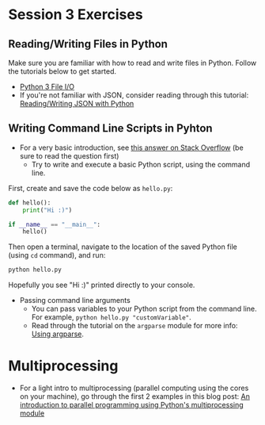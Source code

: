# Session 3 Exercises

## Reading/Writing Files in Python
Make sure you are familiar with how to read and write files in Python. Follow the tutorials below to get started.
- [Python 3 File I/O](https://en.wikibooks.org/wiki/Non-Programmer%27s_Tutorial_for_Python_3/File_IO)
- If you're not familiar with JSON, consider reading through this tutorial: [Reading/Writing JSON with Python](http://stackabuse.com/reading-and-writing-json-to-a-file-in-python/)

## Writing Command Line Scripts in Pyhton
- For a very basic introduction, see [this answer on Stack Overflow](https://stackoverflow.com/a/3987107/2628402) (be sure to read the question first)
  - Try to write and execute a basic Python script, using the command line.

First, create and save the code below as  `hello.py`:

```python
def hello():
    print("Hi :)")

if __name__ == "__main__":
    hello()
```

Then open a terminal, navigate to the location of the saved Python file (using `cd` command), and run:

```bash
python hello.py
```

Hopefully you see "Hi :)" printed directly to your console.

- Passing command line arguments
  - You can pass variables to your Python script from the command line. For example, `python hello.py "customVariable"`.
  - Read through the tutorial on the `argparse` module for more info: [Using argparse](https://docs.python.org/3/howto/argparse.html).

# Multiprocessing
- For a light intro to multiprocessing (parallel computing using the cores on your machine), go through the first 2 examples in this blog post: [An introduction to parallel programming using Python's multiprocessing module](http://sebastianraschka.com/Articles/2014_multiprocessing.html)
